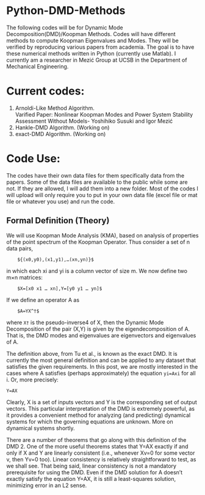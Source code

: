 # Python-DMD-Methods
The following codes will be for Dynamic Mode Decomposition(DMD)/Koopman Methods. Codes will have different methods to compute Koopman Eigenvalues and Modes. They will be verified by reproducing various papers from academia. The goal is to have these numerical methods written in Python (currently use Matlab). I currently am a researcher in Mezić Group at UCSB in the Department of Mechanical Engineering. 


# Current codes:
1) Arnoldi-Like Method Algorithm.  
  Varified Paper: Nonlinear Koopman Modes and Power System Stability Assessment Without Models- Yoshihiko Susuki and Igor Mezić
2) Hankle-DMD Algorithm. (Working on)
3) exact-DMD Algorithm. (Working on)

# Code Use:
The codes have their own data files for them specifically data from the papers. Some of the data files are available to the public while some are not. If they are allowed, I will add them into a new folder. Most of the codes I will upload will only require you to put in your own data file (excel file or mat file or whatever you use) and run the code. 

## Formal Definition (Theory)
We will use Koopman Mode Analysis (KMA), based on analysis of properties of the point spectrum of the Koopman Operator. Thus consider a set of n data pairs,

        ${(x0,y0),(x1,y1),…(xn,yn)}$

in which each xi and yi is a column vector of size m. We now define two m×n matrices:

        $X=[x0 x1 … xn],Y=[y0 y1 … yn]$

If we define an operator A as

        $A=YX^†$

where ```X†``` is the pseudo-inverse4 of X, then the Dynamic Mode Decomposition of the pair (X,Y) is given by the eigendecomposition of A. That is, the DMD modes and eigenvalues are eigenvectors and eigenvalues of A.

The definition above, from Tu et al., is known as the exact DMD. It is currently the most general definition and can be applied to any dataset that satisfies the given requirements. In this post, we are mostly interested in the cases where A satisfies (perhaps approximately) the equation ```yi=Axi``` for all i. Or, more precisely:
```
Y=AX
```
Clearly, X is a set of inputs vectors and Y is the corresponding set of output vectors. This particular interpretation of the DMD is extremely powerful, as it provides a convenient method for analyzing (and predicting) dynamical systems for which the governing equations are unknown. More on dynamical systems shortly.

There are a number of theorems that go along with this definition of the DMD 2. One of the more useful theorems states that Y=AX exactly if and only if X and Y are linearly consistent (i.e., whenever Xv=0 for some vector v, then Yv=0 too). Linear consistency is relatively straightforward to test, as we shall see. That being said, linear consistency is not a mandatory prerequisite for using the DMD. Even if the DMD solution for A doesn’t exactly satisfy the equation Y=AX, it is still a least-squares solution, minimizing error in an L2 sense.
